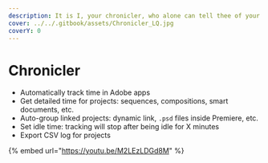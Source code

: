```yaml
---
description: It is I, your chronicler, who alone can tell thee of your saga
cover: ../../.gitbook/assets/Chronicler_LQ.jpg
coverY: 0
---
```


# Chronicler

* Automatically track time in Adobe apps
* Get detailed time for projects: sequences, compositions, smart documents, etc.
* Auto-group linked projects: dynamic link, `.psd` files inside Premiere, etc.
* Set idle time: tracking will stop after being idle for X minutes
* Export CSV log for projects

{% embed url="https://youtu.be/M2LEzLDGd8M" %}
